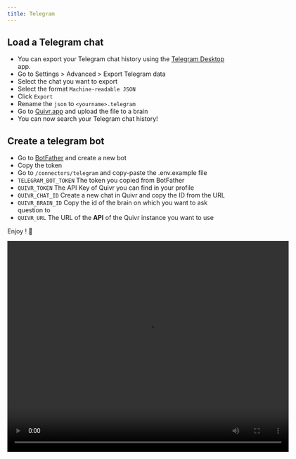```yaml
---
title: Telegram
---
```


## Load a Telegram chat

- You can export your Telegram chat history using the [Telegram Desktop](https://desktop.telegram.org/) app.
- Go to Settings > Advanced > Export Telegram data
- Select the chat you want to export
- Select the format `Machine-readable JSON`
- Click `Export`
- Rename the `json` to `<yourname>.telegram`
- Go to [Quivr.app](https://quivr.app/) and upload the file to a brain
- You can now search your Telegram chat history!

## Create a telegram bot

- Go to [BotFather](https://t.me/botfather) and create a new bot
- Copy the token
- Go to `/connectors/telegram` and copy-paste the .env.example file
- `TELEGRAM_BOT_TOKEN` The token you copied from BotFather
- `QUIVR_TOKEN` The API Key of Quivr you can find in your profile
- `QUIVR_CHAT_ID` Create a new chat in Quivr and copy the ID from the URL
- `QUIVR_BRAIN_ID` Copy the id of the brain on which you want to ask question to
- `QUIVR_URL` The URL of the **API** of the Quivr instance you want to use

Enjoy ! 🎉

<div style={{ textAlign: 'center' }}>
  <video width="640" height="480" controls>
    <source src="https://quivr-cms.s3.eu-west-3.amazonaws.com/quivr_telegram_bot_283a935f26.mp4" type="video/mp4"/>
    Your browser does not support the video tag.
  </video>
</div>